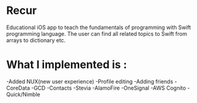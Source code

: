 # Recur
Educational iOS app to teach the fundamentals of programming with Swift programming language. The user can find all related topics to Swift from arrays to dictionary etc.

# What I implemented is :
-Added NUX(new user experience)
-Profile editing
-Adding friends
-CoreData
-GCD
-Contacts
-Stevia
-AlamoFire
-OneSignal
-AWS Cognito
-Quick/Nimble
